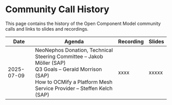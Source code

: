 # Community Call History

This page contains the history of the Open Component Model community calls and links to slides and recordings.

| Date       | Agenda                                                                                                                  | Recording | Slides |
|------------|--------------------------------------------------------------------------------------------------------------------------|-----------|--------|
| 2025-07-09 | NeoNephos Donation, Technical Steering Committee – Jakob Möller (SAP)<br>Q3 Goals – Gerald Morrison (SAP)<br>How to OCMify a Platform Mesh Service Provider – Steffen Kelch (SAP) |  xxxx   | xxxxx  |
